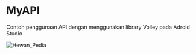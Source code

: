 # MyAPI
Contoh penggunaan API dengan menggunakan library Volley pada Adroid Studio

![Hewan_Pedia](GifAPI1.gif)
